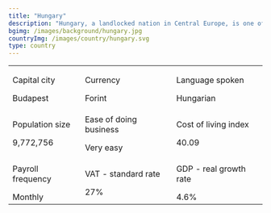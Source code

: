```yaml
---
title: "Hungary"
description: "Hungary, a landlocked nation in Central Europe, is one of the oldest countries on the continent. With a literacy rate over 99% and a robust educational system, Hungary is one of the most educated countries in the world. A country filled with delicious food and more thermal springs than any other country, Hungary is a top destination for global travelers."
bgimg: /images/background/hungary.jpg
countryImg: /images/country/hungary.svg
type: country
---
```


<div class='section'>
<div class='small table-wrapper'>

|                                  |                                        |                                    |
| -------------------------------- | -------------------------------------- | ---------------------------------- |
| <p>Capital city</p>Budapest      | <p>Currency</p>Forint                  | <p>Language spoken</p>Hungarian    |
| <p> Population size</p>9,772,756 | <p>Ease of doing business</p>Very easy | <p>Cost of living index</p>40.09   |
| <p>Payroll frequency</p>Monthly  | <p>VAT - standard rate</p>27%          | <p >GDP - real growth rate</p>4.6% |

</div>
</div>
